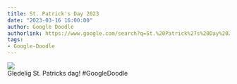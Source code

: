```yaml
---
title: St. Patrick's Day 2023
date: "2023-03-16 16:00:00"
author: Google Doodle
authorlink: https://www.google.com/search?q=St.%20Patrick%27s%20Day%202023
tags:
- Google-Doodle
---
```

<img src="https://www.google.com/logos/doodles/2023/st-patricks-day-2023-6753651837109680-l.png" referrerpolicy="no-referrer"><br>Gledelig St. Patricks dag! #GoogleDoodle